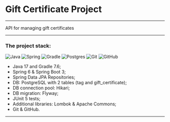 # Gift Certificate Project

___
API for managing gift certificates
___

### The project stack:

![Java](https://img.shields.io/badge/java-%23ED8B00.svg?style=for-the-badge&logo=java&logoColor=white)
![Spring](https://img.shields.io/badge/spring-%236DB33F.svg?style=for-the-badge&logo=spring&logoColor=white)
![Gradle](https://img.shields.io/badge/Gradle-02303A.svg?style=for-the-badge&logo=Gradle&logoColor=white)
![Postgres](https://img.shields.io/badge/postgres-%23316192.svg?style=for-the-badge&logo=postgresql&logoColor=white)
![Git](https://img.shields.io/badge/git-%23F05033.svg?style=for-the-badge&logo=git&logoColor=white)
![GitHub](https://img.shields.io/badge/github-%23121011.svg?style=for-the-badge&logo=github&logoColor=white)

- Java 17 and Gradle 7.6;
- Spring 6 & Spring Boot 3;
- Spring Data JPA Repositories;
- DB: PostgreSQL with 2 tables (tag and gift_certificate);
- DB connection pool: Hikari;
- DB migration: Flyway;
- JUnit 5 tests;
- Additional libraries: Lombok & Apache Commons;
- Git & GitHub.

___
